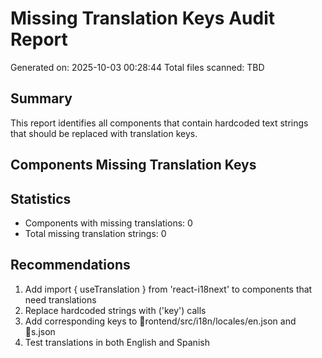 # Missing Translation Keys Audit Report

Generated on: 2025-10-03 00:28:44
Total files scanned: TBD

## Summary

This report identifies all components that contain hardcoded text strings that should be replaced with translation keys.

## Components Missing Translation Keys

## Statistics
- Components with missing translations: 0
- Total missing translation strings: 0

## Recommendations

1. Add import { useTranslation } from 'react-i18next' to components that need translations
2. Replace hardcoded strings with 	('key') calls
3. Add corresponding keys to rontend/src/i18n/locales/en.json and s.json
4. Test translations in both English and Spanish

